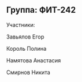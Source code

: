 Группа: ФИТ-242
-------------------------
Участники:

Завьялов Егор

Король Полина

Намятова Анастасия

Смирнов Никита